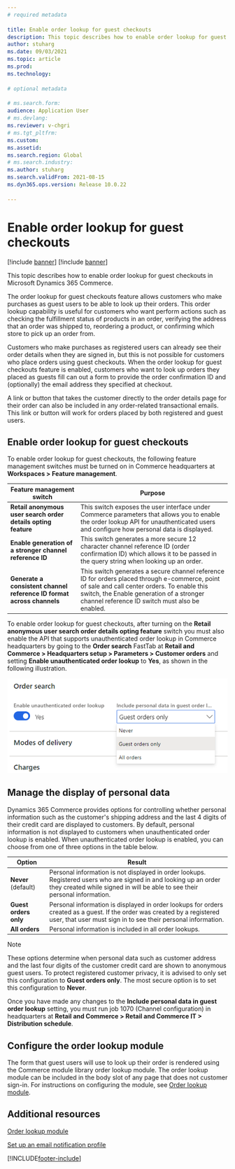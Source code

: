 ```yaml
---
# required metadata

title: Enable order lookup for guest checkouts 
description: This topic describes how to enable order lookup for guest checkouts in Microsoft Dynamics 365 Commerce.
author: stuharg
ms.date: 09/03/2021
ms.topic: article
ms.prod: 
ms.technology: 

# optional metadata

# ms.search.form: 
audience: Application User
# ms.devlang: 
ms.reviewer: v-chgri
# ms.tgt_pltfrm: 
ms.custom: 
ms.assetid: 
ms.search.region: Global
# ms.search.industry: 
ms.author: stuharg
ms.search.validFrom: 2021-08-15
ms.dyn365.ops.version: Release 10.0.22

---
```



# Enable order lookup for guest checkouts

[!include [banner](includes/banner.md)]
[!include [banner](includes/preview-banner.md)]

This topic describes how to enable order lookup for guest checkouts in Microsoft Dynamics 365 Commerce.

The order lookup for guest checkouts feature allows customers who make purchases as guest users to be able to look up their orders. This order lookup capability is useful for customers who want perform actions such as checking the fulfillment status of products in an order, verifying the address that an order was shipped to, reordering a product, or confirming which store to pick up an order from. 

Customers who make purchases as registered users can already see their order details when they are signed in, but this is not possible for customers who place orders using guest checkouts. When the order lookup for guest checkouts feature is enabled, customers who want to look up orders they placed as guests fill can out a form to provide the order confirmation ID and (optionally) the email address they specified at checkout.

A link or button that takes the customer directly to the order details page for their order can also be included in any order-related transactional emails. This link or button will work for orders placed by both registered and guest users. 

## Enable order lookup for guest checkouts

To enable order lookup for guest checkouts, the following feature management switches must be turned on in Commerce headquarters at **Workspaces \> Feature management**.

| Feature management switch                           | Purpose                                                  |
| ------------------------------------------------------------ | ------------------------------------------------------------ |
| **Retail anonymous user search order details opting feature**   | This switch exposes the user interface under Commerce parameters that allows you to enable the order lookup API for unauthenticated users and configure how personal data is displayed. |
| **Enable generation  of a stronger channel reference ID**        | This switch generates a more secure 12 character channel reference ID (order confirmation  ID) which allows it to be passed in the query string when looking up an  order. |
| **Generate a  consistent channel reference ID format across channels** | This switch generates a secure channel reference ID for orders placed through e-commerce, point of sale and call center orders. To enable this switch, the Enable generation of a stronger channel reference ID switch must also be enabled. |

To enable order lookup for guest checkouts, after turning on the **Retail anonymous user search order details opting feature** switch you must also enable the API that supports unauthenticated order lookup in Commerce headquarters by going to the **Order search** FastTab at **Retail and Commerce \> Headquarters setup \> Parameters \> Customer orders** and setting **Enable unauthenticated order lookup** to **Yes**, as shown in the following illustration. 

![Enable unauthenticated order lookup property set to Yes in headquarters](./media/OrderLookup_enable.PNG)

## Manage the display of personal data

Dynamics 365 Commerce provides options for controlling whether personal information such as the customer's shipping address and the last 4 digits of their credit card are displayed to customers. By default, personal information is not displayed to customers when unauthenticated order lookup is enabled. When unauthenticated order lookup is enabled, you can choose from one of three options in the table below.

| **Option**        | **Result**                                                   |
| ----------------- | ------------------------------------------------------------ |
| **Never** (default)   | Personal information is not displayed in order lookups. Registered users who are signed in and looking up an order they created while signed in will be able to see their personal information. |
| **Guest orders only** | Personal information is displayed in order lookups for orders created as a guest. If the order was created by a registered user, that user must sign in to see their personal information. |
| **All orders**        | Personal information is included in all order lookups.       |

> [!NOTE]
> These options determine when personal data such as customer address and the last four digits of the customer credit card are shown to anonymous guest users. To protect registered customer privacy, it is advised to only set this configuration to **Guest orders only**. The most secure option is to set this configuration to **Never**.

Once you have made any changes to the **Include personal data in guest order lookup** setting, you must run job 1070 (Channel configuration) in headquarters at **Retail and Commerce \> Retail and Commerce IT \> Distribution schedule**.

## Configure the order lookup module

The form that guest users will use to look up their order is rendered using the Commerce module library order lookup module. The order lookup module can be included in the body slot of any page that does not customer sign-in. For instructions on configuring the module, see [Order lookup module](order-lookup-module.md).

## Additional resources

[Order lookup module](order-lookup-module.md)

[Set up an email notification profile](email-notification-profiles.md)


[!INCLUDE[footer-include](../includes/footer-banner.md)]
